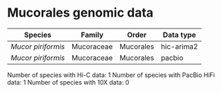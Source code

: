 # Mucorales genomic data

| Species | Family | Order | Data type |
| -- | --- | --- | --- |
| *Mucor piriformis* | Mucoraceae | Mucorales | hic-arima2 |
| *Mucor piriformis* | Mucoraceae | Mucorales | pacbio |

Number of species with Hi-C data: 1
Number of species with PacBio HiFi data: 1
Number of species with 10X data: 0
